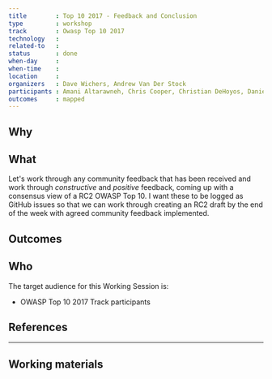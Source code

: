 ```yaml
---
title        : Top 10 2017 - Feedback and Conclusion
type         : workshop
track        : Owasp Top 10 2017
technology   :
related-to   :
status       : done
when-day     : 
when-time    : 
location     : 
organizers   : Dave Wichers, Andrew Van Der Stock
participants : Amani Altarawneh, Chris Cooper, Christian DeHoyos, Daniel Miessler, Erez Yalon, Jason Li, Jonas vanalderweireldt, Kevin Greene, Nuno Loureiro, Sandor Lenart, Tiago Mendo, Tiffany Long, Torsten Gigler, Josh Grossman
outcomes     : mapped
---
```


## Why


## What

Let's work through any community feedback that has been received and work through *constructive* and *positive* feedback, coming up with a consensus view of a RC2 OWASP Top 10. I want these to be logged as GitHub issues so that we can work through creating an RC2 draft by the end of the week with agreed community feedback implemented.  

## Outcomes



## Who

The target audience for this Working Session is:

 - OWASP Top 10 2017 Track participants

## References

---

## Working materials
